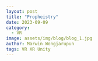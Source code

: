 ```yaml
---
layout: post
title: "Propheistry"
date: 2023-09-09
category:
  - VR
image: assets/img/blog/blog_1.jpg
author: Marwin Wongjarupun
tags: VR XR Unity
---
```


[^posts]: Footnote test.
